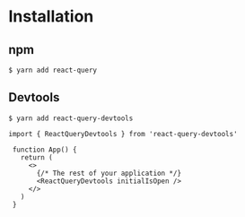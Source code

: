 # Installation

## npm
```$ yarn add react-query```

## Devtools

```$ yarn add react-query-devtools```


```
import { ReactQueryDevtools } from 'react-query-devtools'
 
 function App() {
   return (
     <>
       {/* The rest of your application */}
       <ReactQueryDevtools initialIsOpen />
     </>
   )
 }
```